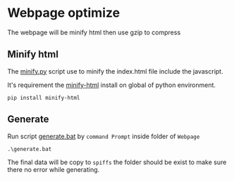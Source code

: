 # Webpage optimize

The webpage will be minify html then use gzip to compress

## Minify html

The [minify.py](minify.py) script use to minify the index.html file include the javascript.

It's requirement the [minify-html](https://pypi.org/project/minify-html/) install on global of python environment.

```
pip install minify-html
```

## Generate

Run script [generate.bat](generate.bat) by `command Prompt` inside folder of `Webpage`

```
.\generate.bat
```

The final data will be copy to `spiffs` the folder should be exist to make sure there no error while generating.